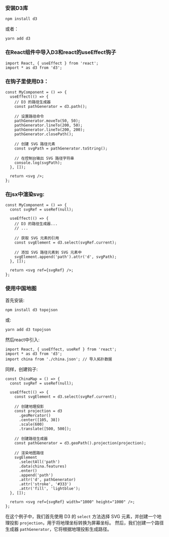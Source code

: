 ### 安装D3库

```
npm install d3

```
或者：
```
yarn add d3
```
### 在React组件中导入D3和react的useEffect钩子

```
import React, { useEffect } from 'react';
import * as d3 from 'd3';
```

### 在钩子里使用D3：
```
const MyComponent = () => {
  useEffect(() => {
    // D3 的路径生成器
    const pathGenerator = d3.path();

    // 设置路径命令
    pathGenerator.moveTo(50, 50);
    pathGenerator.lineTo(200, 50);
    pathGenerator.lineTo(200, 200);
    pathGenerator.closePath();

    // 创建 SVG 路径元素
    const svgPath = pathGenerator.toString();

    // 在控制台输出 SVG 路径字符串
    console.log(svgPath);
  }, []);

  return <svg />;
};
```

### 在jsx中渲染svg:
```
const MyComponent = () => {
  const svgRef = useRef(null);

  useEffect(() => {
    // D3 的路径生成器...
    // ...

    // 获取 SVG 元素的引用
    const svgElement = d3.select(svgRef.current);

    // 添加 SVG 路径元素到 SVG 元素中
    svgElement.append('path').attr('d', svgPath);
  }, []);

  return <svg ref={svgRef} />;
};
```


### 使用中国地图

首先安装:

```
npm install d3 topojson
```
或:

```
yarn add d3 topojson
```
然后react中引入:
```
import React, { useEffect, useRef } from 'react';
import * as d3 from 'd3';
import china from './china.json'; // 导入拓扑数据
```

同样，创建钩子:
```
const ChinaMap = () => {
  const svgRef = useRef(null);

  useEffect(() => {
    const svgElement = d3.select(svgRef.current);

    // 创建地理投影
    const projection = d3
      .geoMercator()
      .center([105, 38])
      .scale(600)
      .translate([500, 500]);

    // 创建路径生成器
    const pathGenerator = d3.geoPath().projection(projection);

    // 渲染地图路径
    svgElement
      .selectAll('path')
      .data(china.features)
      .enter()
      .append('path')
      .attr('d', pathGenerator)
      .attr('stroke', '#333')
      .attr('fill', 'lightblue');
  }, []);

  return <svg ref={svgRef} width="1000" height="1000" />;
};
```

在这个例子中，我们首先使用 D3 的 `select` 方法选择 SVG 元素，并创建一个地理投影 `projection`，用于将地理坐标转换为屏幕坐标。
然后，我们创建一个路径生成器 `pathGenerator`，它将根据地理投影生成路径。

